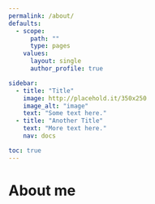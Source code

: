 ```yaml
---
permalink: /about/
defaults:
  - scope:
      path: ""
      type: pages
    values:
      layout: single
      author_profile: true

sidebar:
  - title: "Title"
    image: http://placehold.it/350x250
    image_alt: "image"
    text: "Some text here."
  - title: "Another Title"
    text: "More text here."
    nav: docs

toc: true
---
```


<h1>About me</h1>

